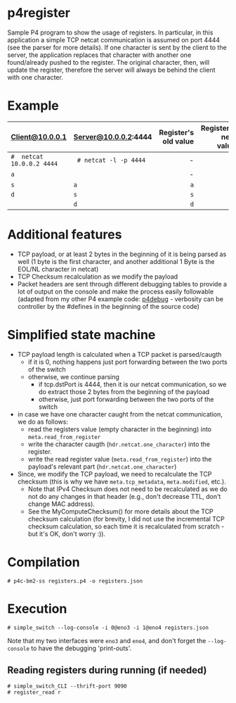 # p4register
Sample P4 program to show the usage of registers.
In particular, in this application a simple TCP netcat communication is assumed on port 4444 (see the parser for more details).
If one character is sent by the client to the server, the application replaces that character with another one found/already pushed to the register. The original character, then, will update the register, therefore the server will always be behind the client with one character.

# Example
| Client@10.0.0.1                       | Server@10.0.0.2:4444                |  Register's old value | Register's new value |
| ------------------------------------- |------------------------------------ | ---------------------:| -------------------: |
|`#  netcat 10.0.0.2 4444`              | ` # netcat -l -p 4444`              |     -                 |  -                   |
|`a`                                    | ` `                                 |     -                 | `a`                  |
|`s`                                    | `a`                                 |     `a`               | `s`                  |
|`d`                                    | `s`                                 |     `s`               | `d`                  |
|` `                                    | `d`                                 |     `d`               | ` `                  |

# Additional features
 - TCP payload, or at least 2 bytes in the beginning of it is being parsed as well (1 byte is the first character, and another additional 1 Byte is the EOL/NL character in netcat)
 - TCP Checksum recalculation as we modify the payload
 - Packet headers are sent through different debugging tables to provide a lot of output on the console and make the process easily followable (adapted from my other P4 example code: [p4debug](https://github.com/cslev/p4debug) - verbosity can be controller by the #defines in the beginning of the source code)
 
# Simplified state machine
 - TCP payload length is calculated when a TCP packet is parsed/caugth
    - if it is 0, nothing happens just port forwarding between the two ports of the switch
    - otherwise, we continue parsing
      - if tcp.dstPort is 4444, then it is our netcat communication, so we do extract those 2 bytes from the beginning of the payload
      - otherwise, just port forwarding between the two ports of the switch
 - in case we have one character caught from the netcat communication, we do as follows:
    - read the registers value (empty character in the beginning) into `meta.read_from_register`
    - write the character caugth (`hdr.netcat.one_character`) into the register.
    - write the read register value (`meta.read_from_register`) into the payload's relevant part (`hdr.netcat.one_character`) 
 - Since, we modify the TCP payload, we need to recalculate the TCP checksum (this is why we have `meta.tcp_metadata`, `meta.modified`, etc.). 
   - Note that IPv4 Checksum does not need to be recalculated as we do not do any changes in that header (e.g., don't decrease TTL, don't change MAC address). 
   - See the MyComputeChecksum() for more details about the TCP checksum calculation (for  brevity, I did not use the incremental TCP checksum calculation, so each time it is recalculated from scratch - but it's OK, don't worry :)).
 
 # Compilation
 ```
 # p4c-bm2-ss registers.p4 -o registers.json
 ```
 
 # Execution
 ```
 # simple_switch --log-console -i 0@eno3 -i 1@eno4 registers.json
 ```
 Note that my two interfaces were `eno3` and `eno4`, and don't forget the `--log-console` to have the debugging 'print-outs'.
 
 ## Reading registers during running (if needed)
 ```
 # simple_switch_CLI --thrift-port 9090
 # register_read r
 ```
